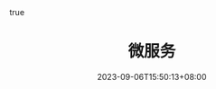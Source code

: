 ---
title: "微服务"
description: 
date: 2023-09-06T15:50:13+08:00
image:
url:
math: true
comments: false
draft: true
categories:
---